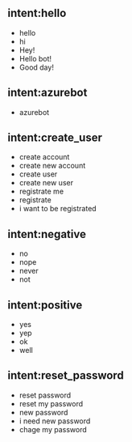 ## intent:hello
- hello
- hi
- Hey!
- Hello bot!
- Good day!

## intent:azurebot
- azurebot

## intent:create_user
- create account
- create new account
- create user
- create new user
- registrate me
- registrate
- i want to be registrated

## intent:negative
- no
- nope
- never
- not

## intent:positive
- yes
- yep
- ok
- well

## intent:reset_password
- reset password
- reset my password
- new password
- i need new password
- chage my password
